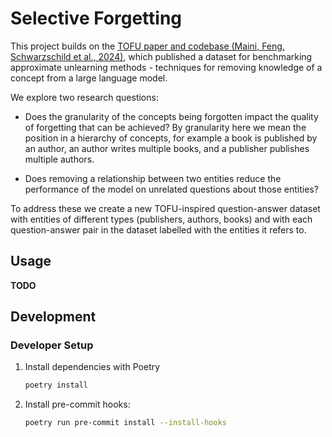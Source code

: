 # Selective Forgetting

This project builds on the [TOFU paper and codebase (Maini, Feng, Schwarzschild et al., 2024)](https://github.com/locuslab/tofu), which published a dataset for benchmarking approximate unlearning methods - techniques for removing knowledge of a concept from a large language model.

We explore two research questions:

- Does the granularity of the concepts being forgotten impact the quality of forgetting that can be achieved? By granularity here we mean the position in a hierarchy of concepts, for example a book is published by an author, an author writes multiple books, and a publisher publishes multiple authors.

- Does removing a relationship between two entities reduce the performance of the model on unrelated questions about those entities?

To address these we create a new TOFU-inspired question-answer dataset with entities of different types (publishers, authors, books) and with each question-answer pair in the dataset labelled with the entities it refers to.

## Usage

**TODO**

## Development

### Developer Setup

1. Install dependencies with Poetry

   ```bash
   poetry install
   ```

2. Install pre-commit hooks:

   ```bash
   poetry run pre-commit install --install-hooks
   ```
